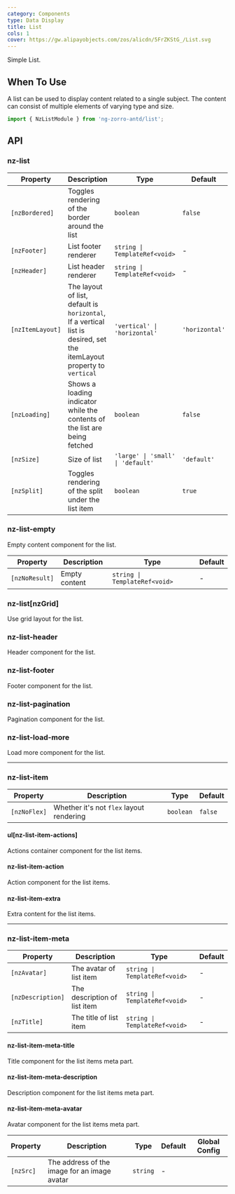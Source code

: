 ```yaml
---
category: Components
type: Data Display
title: List
cols: 1
cover: https://gw.alipayobjects.com/zos/alicdn/5FrZKStG_/List.svg
---
```


Simple List.

## When To Use

A list can be used to display content related to a single subject. The content can consist of multiple elements of varying type and size.

```ts
import { NzListModule } from 'ng-zorro-antd/list';
```

## API

### nz-list

| Property | Description | Type | Default
| --- | --- | --- | --- |
| `[nzBordered]` | Toggles rendering of the border around the list | `boolean` | `false` |
| `[nzFooter]` | List footer renderer | `string \| TemplateRef<void>` | - |
| `[nzHeader]` | List header renderer | `string \| TemplateRef<void>` | - |
| `[nzItemLayout]` | The layout of list, default is `horizontal`, If a vertical list is desired, set the itemLayout property to `vertical` | `'vertical' \| 'horizontal'` | `'horizontal'` |
| `[nzLoading]` | Shows a loading indicator while the contents of the list are being fetched | `boolean` | `false` |
| `[nzSize]` | Size of list | `'large' \| 'small' \| 'default'` | `'default'` |
| `[nzSplit]` | Toggles rendering of the split under the list item | `boolean` | `true` |

### nz-list-empty

Empty content component for the list.

| Property | Description | Type | Default
| --- | --- | --- | --- |
| `[nzNoResult]` | Empty content | `string \| TemplateRef<void>` | - |

### nz-list[nzGrid]

Use grid layout for the list.


### nz-list-header

Header component for the list.

### nz-list-footer

Footer component for the list.

### nz-list-pagination

Pagination component for the list.

### nz-list-load-more

Load more component for the list.

---

### nz-list-item

| Property | Description | Type | Default
| --- | --- | --- | --- |
| `[nzNoFlex]` | Whether it's not `flex` layout rendering | `boolean` | `false` |

#### ul[nz-list-item-actions]

Actions container component for the list items.

#### nz-list-item-action

Action component for the list items.

#### nz-list-item-extra

Extra content for the list items.

---

### nz-list-item-meta

| Property | Description | Type | Default
| --- | --- | --- | --- |
| `[nzAvatar]` | The avatar of list item | `string \| TemplateRef<void>` | - |
| `[nzDescription]` | The description of list item | `string \| TemplateRef<void>` | - |
| `[nzTitle]` | The title of list item | `string \| TemplateRef<void>` | - |

#### nz-list-item-meta-title

Title component for the list items meta part.

#### nz-list-item-meta-description

Description component for the list items meta part.

#### nz-list-item-meta-avatar

Avatar component for the list items meta part.

| Property | Description | Type | Default | Global Config |
| -------- | ----------- | ---- | ------- | ------------- |
| `[nzSrc]` | The address of the image for an image avatar | `string` | - |

